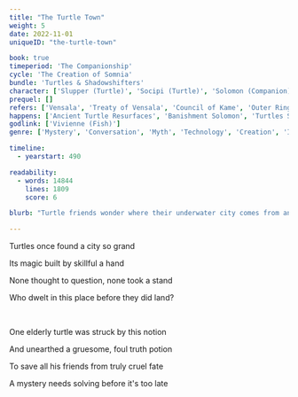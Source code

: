 ```yaml
---
title: "The Turtle Town"
weight: 5
date: 2022-11-01
uniqueID: "the-turtle-town"

book: true
timeperiod: 'The Companionship'
cycle: 'The Creation of Somnia'
bundle: 'Turtles & Shadowshifters'
character: ['Slupper (Turtle)', 'Socipi (Turtle)', 'Solomon (Companion)', 'Akez (Companion)', 'Vivienne (Fish)', 'Ancient Turtle', 'Anniwe (Companion)']
prequel: []
refers: ['Vensala', 'Treaty of Vensala', 'Council of Kame', 'Outer Rings of Alasti', 'Eruptions at Alasti', 'The Truth (Book)', 'The Floating Egg', 'Horus (Companion)', 'Serpentsuper', 'Gibra (Snake)', 'Pillars of Gibra', 'Wise Owl']
happens: ['Ancient Turtle Resurfaces', 'Banishment Solomon', 'Turtles Split in Two']
godlink: ['Vivienne (Fish)']
genre: ['Mystery', 'Conversation', 'Myth', 'Technology', 'Creation', 'Invention', "History"]

timeline:
  - yearstart: 490

readability:
  - words: 14844
    lines: 1809
    score: 6

blurb: "Turtle friends wonder where their underwater city comes from and why it seems to drift further away from land. With the secret aid of a Companion they try to solve the mystery before the land is too far away to lay eggs ... but nothing is as it seems."

---
```


Turtles once found a city so grand

Its magic built by skillful a hand

None thought to question, none took a stand

Who dwelt in this place before they did land?

&nbsp;

One elderly turtle was struck by this notion

And unearthed a gruesome, foul truth potion

To save all his friends from truly cruel fate

A mystery needs solving before it's too late
